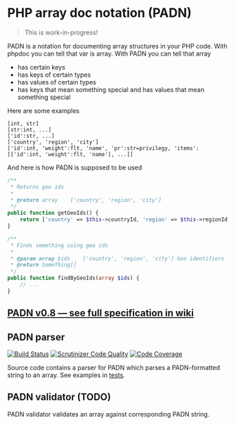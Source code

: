 PHP array doc notation (PADN)
===================================

> This is work-in-progress!

PADN is a notation for documenting array structures in your PHP code. With phpdoc you can tell that var is array. With PADN you can tell that array
- has certain keys
- has keys of certain types
- has values of certain types
- has keys that mean something special and has values that mean something special

Here are some examples

```
[int, str]
[str:int, ...]
['id':str, ...]
['country', 'region', 'city']
['id':int, 'weight':flt, 'name', 'pr':str=privilegy, 'items':[['id':int, 'weight':flt, 'name'], ...]]
```

And here is how PADN is supposed to be used

```php
/**
 * Returns geo ids
 *
 * @return array    ['country', 'region', 'city']
 */
public function getGeoIds() {
    return ['country' => $this->countryId, 'region' => $this->regionId, 'city' => $this->cityId];
}

/**
 * Finds something using geo ids
 *
 * @param array $ids    ['country', 'region', 'city'] Geo identifiers
 * @return SomeThing[]
 */
public function findByGeoIds(array $ids) {
    // ...
}
```

[PADN v0.8 — see full specification in wiki](https://github.com/ksimka/PADN/wiki)
---------------------------------------------------------------------------------

PADN parser
-----------

[![Build Status](https://travis-ci.org/ksimka/PADN.svg?branch=master)](https://travis-ci.org/ksimka/PADN) [![Scrutinizer Code Quality](https://scrutinizer-ci.com/g/ksimka/PADN/badges/quality-score.png?b=master)](https://scrutinizer-ci.com/g/ksimka/PADN/?branch=master) [![Code Coverage](https://scrutinizer-ci.com/g/ksimka/PADN/badges/coverage.png?b=master)](https://scrutinizer-ci.com/g/ksimka/PADN/?branch=master)

Source code contains a parser for PADN which parses a PADN-formatted string to an array. See examples in [tests](https://github.com/ksimka/PADN/blob/master/tests/src/PadnParserTest.php).

PADN validator (TODO)
--------------

PADN validator validates an array against corresponding PADN string.
